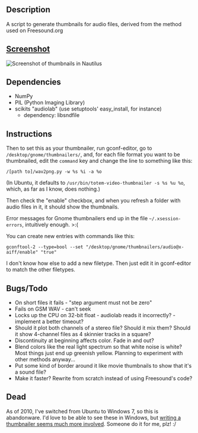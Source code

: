 Description
-----------

A script to generate thumbnails for audio files, derived from the method used on Freesound.org

[Screenshot](http://flic.kr/p/7QJpid)
------------

![Screenshot of thumbnails in Nautilus](https://farm5.staticflickr.com/4058/4489605490_8fb74d808f_o.png)

Dependencies
------------

 * NumPy
 * PIL (Python Imaging Library)
 * scikits "audiolab" (use setuptools' easy_install, for instance)
    * dependency: libsndfile

Instructions
------------

Then to set this as your thumbnailer, run gconf-editor, go to `/desktop/gnome/thumbnailers/`, and, for each file format you want to be thumbnailed, edit the `command` key and change the line to something like this:

    /[path to]/wav2png.py -w %s %i -a %o
    
(In Ubuntu, it defaults to `/usr/bin/totem-video-thumbnailer -s %s %u %o`, which, as far as I know, does nothing.)

Then check the "enable" checkbox, and when you refresh a folder with audio files in it, it should show the thumbnails.

Error messages for Gnome thumbnailers end up in the file `~/.xsession-errors`, intuitively enough.  >:(

You can create new entries with commands like this:

    gconftool-2 --type=bool --set "/desktop/gnome/thumbnailers/audio@x-aiff/enable" "true"

I don't know how else to add a new filetype.  Then just edit it in gconf-editor to match the other filetypes.

Bugs/Todo
---------

 - On short files it fails - "step argument must not be zero"
 - Fails on GSM WAV - can't seek
 - Locks up the CPU on 32-bit float - audiolab reads it incorrectly? - implement a better timeout?
 - Should it plot both channels of a stereo file?  Should it mix them?  Should it show 4-channel files as 4 skinnier tracks in a square?
 - Discontinuity at beginning affects color.  Fade in and out?
 - Blend colors like the real light spectrum so that white noise is white?  Most things just end up greenish yellow.  Planning to experiment with other methods anyway...
 - Put some kind of border around it like movie thumbnails to show that it's a sound file? 
 - Make it faster?  Rewrite from scratch instead of using Freesound's code?

Dead
----

As of 2010, I've switched from Ubuntu to Windows 7, so this is abandonware.  I'd love to be able to see these in Windows, but [writing a thumbnailer seems much more involved](http://superuser.com/q/267392/13889). Someone do it for me, plz!  :/  